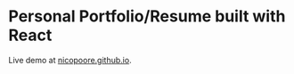 # Personal Portfolio/Resume built with React

Live demo at [nicopoore.github.io](https://nicopoore.github.io).
